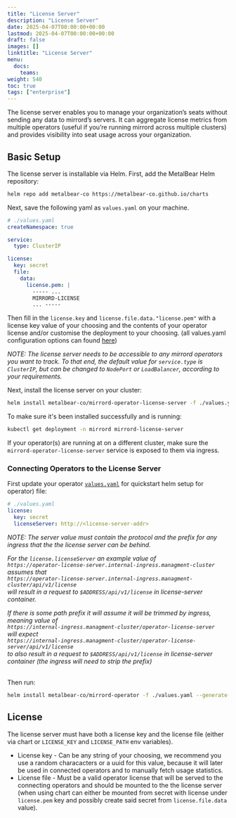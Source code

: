 ```yaml
---
title: "License Server"
description: "License Server"
date: 2025-04-07T00:00:00+00:00
lastmod: 2025-04-07T00:00:00+00:00
draft: false
images: []
linktitle: "License Server"
menu:
  docs:
    teams:
weight: 540
toc: true
tags: ["enterprise"]
---
```


The license server enables you to manage your organization’s seats without sending any data to mirrord’s servers. It can aggregate license metrics from multiple operators (useful if you’re running mirrord across multiple clusters) and provides visibility into seat usage across your organization.

## Basic Setup

The license server is installable via Helm. First, add the MetalBear Helm repository:

```bash
helm repo add metalbear-co https://metalbear-co.github.io/charts
```

Next, save the following yaml as `values.yaml` on your machine. 

```yaml
# ./values.yaml
createNamespace: true

service:
  type: ClusterIP

license:
  key: secret
  file:
    data:
      license.pem: |
        ----- ... 
        MIRRORD-LICENSE 
        ... -----
```

Then fill in the `license.key` and `license.file.data."license.pem"` with a license key value of your choosing and the contents of your operator license and/or customise the deployment to your choosing. (all values.yaml configuration options can found [here](https://raw.githubusercontent.com/metalbear-co/charts/main/mirrord-license-server/values.yaml))

*NOTE: The license server needs to be accessible to any mirrord operators you want to track. To that end, the default value for `service.type` is `ClusterIP`, but can be changed to `NodePort` or `LoadBalancer`, according to your requirements.*

Next, install the license server on your cluster:

```bash
helm install metalbear-co/mirrord-operator-license-server -f ./values.yaml --generate-name --wait
```

To make sure it's been installed successfully and is running:

```bash
kubectl get deployment -n mirrord mirrord-license-server
```

If your operator(s) are running at on a different cluster, make sure the `mirrord-operator-license-server` service is exposed to them via ingress.

### Connecting Operators to the License Server

First update your operator [`values.yaml`](/docs/overview/quick-start/#helm) for quickstart helm setup for operator) file:
```yaml
# ./values.yaml
license:
  key: secret
  licenseServer: http://<license-server-addr>
```
*NOTE: The server value must contain the protocol and the prefix for any ingress that the the license server can be behind.*

*For the `license.licenseServer` an example value of<br/>*
*`https://operator-license-server.internal-ingress.managment-cluster`<br/>*
*assumes that<br/>*
*`https://operator-license-server.internal-ingress.managment-cluster/api/v1/license`<br/>*
*will result in a request to `$ADDRESS/api/v1/license` in license-server container.*

*If there is some path prefix it will assume it will be trimmed by ingress, meaning value of<br/>*
*`https://internal-ingress.managment-cluster/operator-license-server`<br/>*
*will expect<br/>*
*`https://internal-ingress.managment-cluster/operator-license-server/api/v1/license`<br/>*
*to also result in a request to `$ADDRESS/api/v1/license` in license-server container (the ingress will need to strip the prefix)*
<br/>
<br/>

Then run:
```bash
helm install metalbear-co/mirrord-operator -f ./values.yaml --generate-name --wait
```

## License

The license server must have both a license key and the license file (either via chart or `LICENSE_KEY` and `LICENSE_PATH` env variables).

* License key - Can be any string of your choosing, we recommend you use a random characacters or a uuid for this value, because it will later be used in connected operators and to manually fetch usage statistics.
* License file -  Must be a valid operator license that will be served to the connecting operators and should be mounted to the the license server (when using chart can either be mounted from secret with license under `license.pem` key and possibly create said secret from `license.file.data` value).

